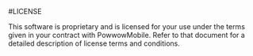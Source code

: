 #LICENSE

This software is proprietary and is licensed for your use under the terms given in your contract with PowwowMobile. Refer to that document for a detailed description of license terms and conditions.
